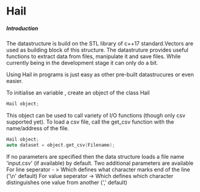 # Hail


<h5> Introduction </h5>
The datastructure is build on the STL library of c++17 standard.Vectors are used as building block of this structure. The datastruture provides useful functions to extract data from files, manipulate it and save files. While currently being in the development stage it can only do a bit.

<Implementation>
 
 Using Hail in programs is just easy as other pre-built datastrucures or even easier.
 
 To initialise an variable , create an object of the class Hail
 
 ```cpp
 Hail object;
 ```
 This object can be used to call variety of I/O functions (though only csv supported yet). To load a csv file, call the get_csv function with the name/address of the file.
 
 ```cpp
 Hail object;
 auto dataset = object.get_csv(Filename);
 ```
 If no parameters are specified then the data structure loads a file name 'input.csv' (if available) by default.
 Two additional parameters are available
 For line seperator - > Which defines what character marks end of the line ('\n' default)
 For value seperator -> Which defines which character distinguishes one value from another (',' default)
 
